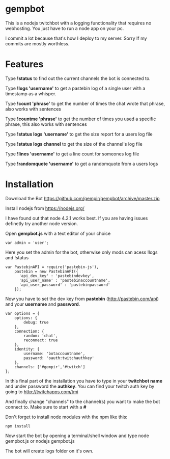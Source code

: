 # gempbot
This is a nodejs twitchbot with a logging functionality that requires no webhosting.
You just have to run a node app on your pc. 

I commit a lot because that's how I deploy to my server. Sorry If my commits are mostly worthless. 

# Features

Type **!status** to find out the current channels the bot is connected to.

Type **!logs 'username'** to get a pastebin log of a single user with a timestamp as a whisper.

Type **!count 'phrase'** to get the number of times the chat wrote that phrase, also works with sentences

Type **!countme 'phrase'** to get the number of times you used a specific phrase, this also works with sentences

Type **!status logs 'username'** to get the size report for a users log file

Type **!status logs channel** to get the size of the channel's log file 

Type **!lines 'username'** to get a line count for someones log file

Type **!randomquote 'username'** to get a randomquote from a users logs


# Installation
Download the Bot https://github.com/gempir/gempbot/archive/master.zip

Install nodejs from https://nodejs.org/

I have found out that node 4.2.1 works best. If you are having issues definetly try another node version.

Open **gempbot.js** with a text editor of your choice


    var admin = 'user';
    
    
Here you set the admin for the bot, otherwise only mods can acess !logs and !status


    var PastebinAPI = require('pastebin-js'),
        pastebin = new PastebinAPI({
          'api_dev_key' : 'pastebindevkey',
          'api_user_name' : 'pastebinaccountname',
          'api_user_password' : 'pastebinpassword'
        });
    
    
Now you have to set the dev key from **pastebin** (http://pastebin.com/api) and your **username** and **password**.

    var options = {
        options: {
            debug: true
        },
        connection: {
            random: 'chat',
            reconnect: true
        },
        identity: {
            username: 'botaccountname',
            password: 'oauth:twitchauthkey'
        },
        channels: ['#gempir','#twitch']
    };
    
In this final part of the installation you have to type in your **twitchbot name** and under password the **authkey**.
You can find your twitch auth key by going to http://twitchapps.com/tmi
  
And finally change "channels" to the channel(s) you want to make the bot connect to.
Make sure to start with a **#**

Don't forget to install node modules with the npm like this:
  
    npm install
    
Now start the bot by opening a terminal/shell window and type node gempbot.js or nodejs gempbot.js 

The bot will create logs folder on it's own.


